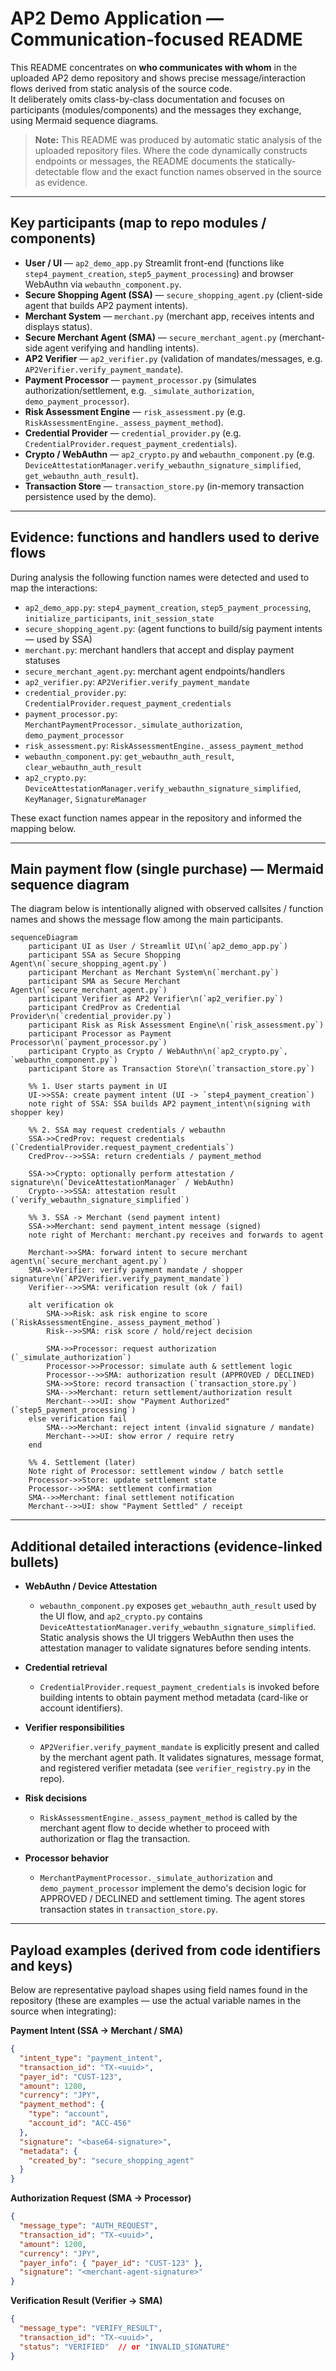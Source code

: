 # AP2 Demo Application — Communication-focused README

This README concentrates on **who communicates with whom** in the uploaded AP2 demo repository and shows precise message/interaction flows derived from static analysis of the source code.  
It deliberately omits class-by-class documentation and focuses on participants (modules/components) and the messages they exchange, using Mermaid sequence diagrams.

> **Note:** This README was produced by automatic static analysis of the uploaded repository files. Where the code dynamically constructs endpoints or messages, the README documents the statically-detectable flow and the exact function names observed in the source as evidence.

---

## Key participants (map to repo modules / components)

- **User / UI** — `ap2_demo_app.py` Streamlit front-end (functions like `step4_payment_creation`, `step5_payment_processing`) and browser WebAuthn via `webauthn_component.py`.
- **Secure Shopping Agent (SSA)** — `secure_shopping_agent.py` (client-side agent that builds AP2 payment intents).
- **Merchant System** — `merchant.py` (merchant app, receives intents and displays status).
- **Secure Merchant Agent (SMA)** — `secure_merchant_agent.py` (merchant-side agent verifying and handling intents).
- **AP2 Verifier** — `ap2_verifier.py` (validation of mandates/messages, e.g. `AP2Verifier.verify_payment_mandate`).
- **Payment Processor** — `payment_processor.py` (simulates authorization/settlement, e.g. `_simulate_authorization`, `demo_payment_processor`).
- **Risk Assessment Engine** — `risk_assessment.py` (e.g. `RiskAssessmentEngine._assess_payment_method`).
- **Credential Provider** — `credential_provider.py` (e.g. `CredentialProvider.request_payment_credentials`).
- **Crypto / WebAuthn** — `ap2_crypto.py` and `webauthn_component.py` (e.g. `DeviceAttestationManager.verify_webauthn_signature_simplified`, `get_webauthn_auth_result`).
- **Transaction Store** — `transaction_store.py` (in-memory transaction persistence used by the demo).

---

## Evidence: functions and handlers used to derive flows
During analysis the following function names were detected and used to map the interactions:

- `ap2_demo_app.py`: `step4_payment_creation`, `step5_payment_processing`, `initialize_participants`, `init_session_state`
- `secure_shopping_agent.py`: (agent functions to build/sig payment intents — used by SSA)
- `merchant.py`: merchant handlers that accept and display payment statuses
- `secure_merchant_agent.py`: merchant agent endpoints/handlers
- `ap2_verifier.py`: `AP2Verifier.verify_payment_mandate`
- `credential_provider.py`: `CredentialProvider.request_payment_credentials`
- `payment_processor.py`: `MerchantPaymentProcessor._simulate_authorization`, `demo_payment_processor`
- `risk_assessment.py`: `RiskAssessmentEngine._assess_payment_method`
- `webauthn_component.py`: `get_webauthn_auth_result`, `clear_webauthn_auth_result`
- `ap2_crypto.py`: `DeviceAttestationManager.verify_webauthn_signature_simplified`, `KeyManager`, `SignatureManager`

These exact function names appear in the repository and informed the mapping below.

---

## Main payment flow (single purchase) — Mermaid sequence diagram

The diagram below is intentionally aligned with observed callsites / function names and shows the message flow among the main participants.

```mermaid
sequenceDiagram
    participant UI as User / Streamlit UI\n(`ap2_demo_app.py`)
    participant SSA as Secure Shopping Agent\n(`secure_shopping_agent.py`)
    participant Merchant as Merchant System\n(`merchant.py`)
    participant SMA as Secure Merchant Agent\n(`secure_merchant_agent.py`)
    participant Verifier as AP2 Verifier\n(`ap2_verifier.py`)
    participant CredProv as Credential Provider\n(`credential_provider.py`)
    participant Risk as Risk Assessment Engine\n(`risk_assessment.py`)
    participant Processor as Payment Processor\n(`payment_processor.py`)
    participant Crypto as Crypto / WebAuthn\n(`ap2_crypto.py`, `webauthn_component.py`)
    participant Store as Transaction Store\n(`transaction_store.py`)

    %% 1. User starts payment in UI
    UI->>SSA: create payment intent (UI -> `step4_payment_creation`)
    note right of SSA: SSA builds AP2 payment_intent\n(signing with shopper key)

    %% 2. SSA may request credentials / webauthn
    SSA->>CredProv: request credentials (`CredentialProvider.request_payment_credentials`)
    CredProv-->>SSA: return credentials / payment_method

    SSA->>Crypto: optionally perform attestation / signature\n(`DeviceAttestationManager` / WebAuthn)
    Crypto-->>SSA: attestation result (`verify_webauthn_signature_simplified`)

    %% 3. SSA -> Merchant (send payment intent)
    SSA->>Merchant: send payment_intent message (signed)
    note right of Merchant: merchant.py receives and forwards to agent

    Merchant->>SMA: forward intent to secure merchant agent\n(`secure_merchant_agent.py`)
    SMA->>Verifier: verify payment mandate / shopper signature\n(`AP2Verifier.verify_payment_mandate`)
    Verifier-->>SMA: verification result (ok / fail)

    alt verification ok
        SMA->>Risk: ask risk engine to score (`RiskAssessmentEngine._assess_payment_method`)
        Risk-->>SMA: risk score / hold/reject decision

        SMA->>Processor: request authorization (`_simulate_authorization`)
        Processor->>Processor: simulate auth & settlement logic
        Processor-->>SMA: authorization result (APPROVED / DECLINED)
        SMA->>Store: record transaction (`transaction_store.py`)
        SMA-->>Merchant: return settlement/authorization result
        Merchant-->>UI: show "Payment Authorized" (`step5_payment_processing`)
    else verification fail
        SMA-->>Merchant: reject intent (invalid signature / mandate)
        Merchant-->>UI: show error / require retry
    end

    %% 4. Settlement (later)
    Note right of Processor: settlement window / batch settle
    Processor->>Store: update settlement state
    Processor-->>SMA: settlement confirmation
    SMA-->>Merchant: final settlement notification
    Merchant-->>UI: show "Payment Settled" / receipt
```

---

## Additional detailed interactions (evidence-linked bullets)

- **WebAuthn / Device Attestation**
    - `webauthn_component.py` exposes `get_webauthn_auth_result` used by the UI flow, and `ap2_crypto.py` contains `DeviceAttestationManager.verify_webauthn_signature_simplified`. Static analysis shows the UI triggers WebAuthn then uses the attestation manager to validate signatures before sending intents.

- **Credential retrieval**
    - `CredentialProvider.request_payment_credentials` is invoked before building intents to obtain payment method metadata (card-like or account identifiers).

- **Verifier responsibilities**
    - `AP2Verifier.verify_payment_mandate` is explicitly present and called by the merchant agent path. It validates signatures, message format, and registered verifier metadata (see `verifier_registry.py` in the repo).

- **Risk decisions**
    - `RiskAssessmentEngine._assess_payment_method` is called by the merchant agent flow to decide whether to proceed with authorization or flag the transaction.

- **Processor behavior**
    - `MerchantPaymentProcessor._simulate_authorization` and `demo_payment_processor` implement the demo's decision logic for APPROVED / DECLINED and settlement timing. The agent stores transaction states in `transaction_store.py`.

---

## Payload examples (derived from code identifiers and keys)
Below are representative payload shapes using field names found in the repository (these are examples — use the actual variable names in the source when integrating):

**Payment Intent (SSA -> Merchant / SMA)**

```json
{
  "intent_type": "payment_intent",
  "transaction_id": "TX-<uuid>",
  "payer_id": "CUST-123",
  "amount": 1200,
  "currency": "JPY",
  "payment_method": {
    "type": "account",
    "account_id": "ACC-456"
  },
  "signature": "<base64-signature>",
  "metadata": {
    "created_by": "secure_shopping_agent"
  }
}
```

**Authorization Request (SMA -> Processor)**

```json
{
  "message_type": "AUTH_REQUEST",
  "transaction_id": "TX-<uuid>",
  "amount": 1200,
  "currency": "JPY",
  "payer_info": { "payer_id": "CUST-123" },
  "signature": "<merchant-agent-signature>"
}
```

**Verification Result (Verifier -> SMA)**

```json
{
  "message_type": "VERIFY_RESULT",
  "transaction_id": "TX-<uuid>",
  "status": "VERIFIED"  // or "INVALID_SIGNATURE"
}
```